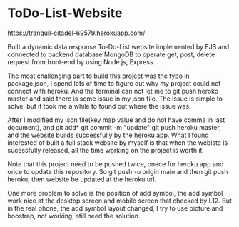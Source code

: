# ToDo-List-Website
https://tranquil-citadel-69579.herokuapp.com/

Built a dynamic data response To-Do-List website implemented by EJS and connected to backend database MongoDB to operate get, post, delete request from front-end by using Node.js, Express.

The most challenging part to build this project was the typo in package.json, I spend lots of time to figure out why my project could not connect with heroku. And the terminal can not let me to git push heroko master and said there is some issue in my json file.
The issue is simple to solve, but it took me a while to found out where the issue was.

After I modified my json file(key map value and do not have comma in last document), and git add* git commit -m "update" git push heroku master, and the website builds successfully by the heroku app.
What I found interested of built a full stack website by myself is that when the webiste is sucessfully released, all the time working on the project is worth it.

Note that this project need to be pushed twice, onece for heroku app and once to update this repository.
So git push -u origin main and then git push heroku, then website be updated at the heroku url.


One more problem to solve is the position of add symbol, the add symbol work nice at the desktop screen and mobile screen that checked by L12.
But in the real phone, the add symbol layout changed, I try to use picture and boostrap, not working, still need the solution.
